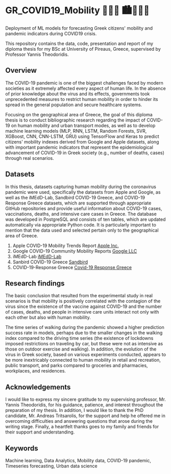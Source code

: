 # GR_COVID19_Mobility 🦠😷🚗 🏙️🚶🏽‍♂️
Deployment of ML models for forecasting Greek citizens' mobility and pandemic indicators during COVID19 crisis.

This repository contains the data, code, presentation and report of my diploma thesis for my BSc at University of Pireaus, Greece, supervised by Professor Yannis Theodoridis.
## Overview
The COVID-19 pandemic is one of the biggest challenges faced by modern societies as it extremely affected every aspect of human life. In the absence of prior knowledge about the virus and its effects, governments took unprecedented measures to restrict human mobility in order to hinder its spread in the general population and secure healthcare systems.

Focusing on the geographical area of Greece, the goal of this diploma thesis is to conduct bibliographic research regarding the impact of COVID-19 on human mobility and urban transport modes, as well as to develop machine learning models (MLP, RNN, LSTM, Random Forests, SVR, XGBoost, CNN, CNN-LSTM, GRU) using TensorFlow and Keras to predict citizens' mobility indexes derived from Google and Apple datasets, along with important pandemic indicators that represent the epidemiological advancement of COVID-19 in Greek society (e.g., number of deaths, cases) through real scenarios.

## Datasets
In this thesis, datasets capturing human mobility during the coronavirus pandemic were used, specifically the datasets from Apple and Google, as well as the iMEdD-Lab, Sandbird COVID-19 Greece, and COVID-19 Response Greece datasets, which are supported through appropriate GitHub repositories and provide useful information about COVID-19 cases, vaccinations, deaths, and intensive care cases in Greece. The database was developed in PostgreSQL and consists of ten tables, which are updated automatically via appropriate Python code. It is particularly important to mention that the data used and selected pertain only to the geographical area of Greece.

1. Apple COVID-19 Mobility Trends Report [Apple Inc.](https://covid19.apple.com/mobility)
2. Google COVID-19 Community Mobility Reports [Google LLC](https://www.google.com/covid19/mobility/)
3. iMEdD-Lab [iMEdD-Lab](https://github.com/iMEdD-Lab/open-data/tree/master/COVID-19)
4. Sanbird COVID-19 Greece [Sandbird](https://github.com/Sandbird/covid19-Greece)
5. COVID-19-Response Greece  [Covid-19 Response Greece](https://github.com/Covid-19-Response-Greece/covid19-data-greece)

## Research findings
The basic conclusion that resulted from the experimental study in real scenarios is that mobility is positively correlated with the contagion of the virus since the existence of the vaccine against COVID-19 and the number of cases, deaths, and people in intensive care units interact not only with each other but also with human mobility.

The time series of walking during the pandemic showed a higher prediction success rate in models, perhaps due to the smaller changes in the walking index compared to the driving time series (the existence of lockdowns imposed restrictions on traveling by car, but these were not as intensive as those on outdoor exercise and walking). In addition, the evolution of the virus in Greek society, based on various experiments conducted, appears to be more inextricably connected to human mobility in retail and recreation, public transport, and parks compared to groceries and pharmacies, workplaces, and residences.

## Acknowledgements
I would like to express my sincere gratitude to my supervising professor, Mr. Yannis Theodoridis, for his guidance, patience, and interest throughout the preparation of my thesis. In addition, I would like to thank the PhD candidate, Mr. Andreas Tritsarolis, for the support and help he offered me in overcoming difficulties and answering questions that arose during the writing stage. Finally, a heartfelt thanks goes to my family and friends for their support and understanding.
## Keywords
Machine learning, Data Analytics, Mobility data, COVID-19 pandemic, Timeseries forecasting, Urban data science
